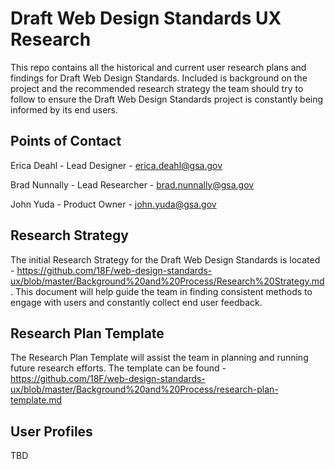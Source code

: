 Draft Web Design Standards UX Research
===================  
This repo contains all the historical and current user research plans and findings for Draft Web Design Standards. Included is background on the project and the recommended research strategy the team should try to follow to ensure the Draft Web Design Standards project is constantly being informed by its end users.

Points of Contact
---
Erica Deahl - Lead Designer - erica.deahl@gsa.gov

Brad Nunnally - Lead Researcher - brad.nunnally@gsa.gov

John Yuda - Product Owner - john.yuda@gsa.gov

Research Strategy
--------------  
The initial Research Strategy for the Draft Web Design Standards is located - https://github.com/18F/web-design-standards-ux/blob/master/Background%20and%20Process/Research%20Strategy.md. This document will help guide the team in finding consistent methods to engage with users and constantly collect end user feedback.


Research Plan Template
-------------
The Research Plan Template will assist the team in planning and running future research efforts. The template can be found - https://github.com/18F/web-design-standards-ux/blob/master/Background%20and%20Process/research-plan-template.md

User Profiles  
-------------  
TBD
